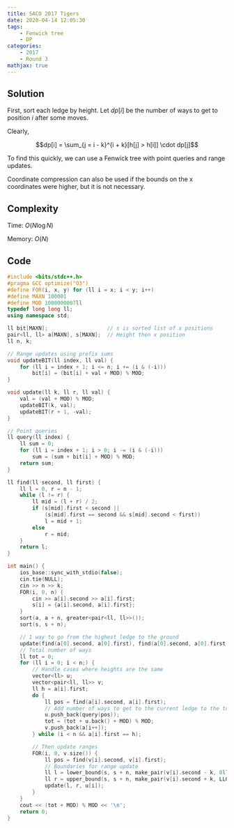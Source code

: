 ```yaml
---
title: SACO 2017 Tigers
date: 2020-04-14 12:05:30
tags:
    - Fenwick tree
    - DP
categories:
    - 2017
    - Round 3
mathjax: true
---
```


## Solution

<!-- more -->

First, sort each ledge by height. Let $dp[i]$ be the number of ways to get to position $i$ after some moves.

Clearly,

$$dp[i] = \sum_{j = i - k}^{i + k}[h[j] > h[i]] \cdot dp[j]$$

To find this quickly, we can use a Fenwick tree with point queries and range updates.

Coordinate compression can also be used if the bounds on the x coordinates were higher, but it is not necessary.

## Complexity

Time: $O(N \log{N})$

Memory: $O(N)$

## Code

```cpp
#include <bits/stdc++.h>
#pragma GCC optimize("O3")
#define FOR(i, x, y) for (ll i = x; i < y; i++)
#define MAXN 100001
#define MOD 1000000007ll
typedef long long ll;
using namespace std;

ll bit[MAXN];                   // s is sorted list of x positions
pair<ll, ll> a[MAXN], s[MAXN];  // Height then x position
ll n, k;

// Range updates using prefix sums
void updateBIT(ll index, ll val) {
    for (ll i = index + 1; i <= n; i += (i & (-i)))
        bit[i] = (bit[i] + val + MOD) % MOD;
}

void update(ll k, ll r, ll val) {
    val = (val + MOD) % MOD;
    updateBIT(k, val);
    updateBIT(r + 1, -val);
}

// Point queries
ll query(ll index) {
    ll sum = 0;
    for (ll i = index + 1; i > 0; i -= (i & (-i)))
        sum = (sum + bit[i] + MOD) % MOD;
    return sum;
}

ll find(ll second, ll first) {
    ll l = 0, r = n - 1;
    while (l != r) {
        ll mid = (l + r) / 2;
        if (s[mid].first < second ||
            (s[mid].first == second && s[mid].second < first))
            l = mid + 1;
        else
            r = mid;
    }
    return l;
}

int main() {
    ios_base::sync_with_stdio(false);
    cin.tie(NULL);
    cin >> n >> k;
    FOR(i, 0, n) {
        cin >> a[i].second >> a[i].first;
        s[i] = {a[i].second, a[i].first};
    }
    sort(a, a + n, greater<pair<ll, ll>>());
    sort(s, s + n);

    // 1 way to go from the highest ledge to the ground
    update(find(a[0].second, a[0].first), find(a[0].second, a[0].first), 1);
    // Total number of ways
    ll tot = 0;
    for (ll i = 0; i < n;) {
        // Handle cases where heights are the same
        vector<ll> u;
        vector<pair<ll, ll>> v;
        ll h = a[i].first;
        do {
            ll pos = find(a[i].second, a[i].first);
            // Add number of ways to get to the current ledge to the total
            u.push_back(query(pos));
            tot = (tot + u.back() + MOD) % MOD;
            v.push_back(a[i++]);
        } while (i < n && a[i].first == h);

        // Then update ranges
        FOR(i, 0, v.size()) {
            ll pos = find(v[i].second, v[i].first);
            // Boundaries for range update
            ll l = lower_bound(s, s + n, make_pair(v[i].second - k, 0ll)) - s;
            ll r = upper_bound(s, s + n, make_pair(v[i].second + k, LLONG_MAX)) - s - 1;
            update(l, r, u[i]);
        }
    }
    cout << (tot + MOD) % MOD << '\n';
    return 0;
}
```
